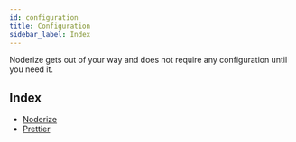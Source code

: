 ```yaml
---
id: configuration
title: Configuration
sidebar_label: Index
---
```


Noderize gets out of your way and does not require any configuration until you need it.

## Index

* [Noderize](configuration-noderize.md)
* [Prettier](configuration-prettier.md)